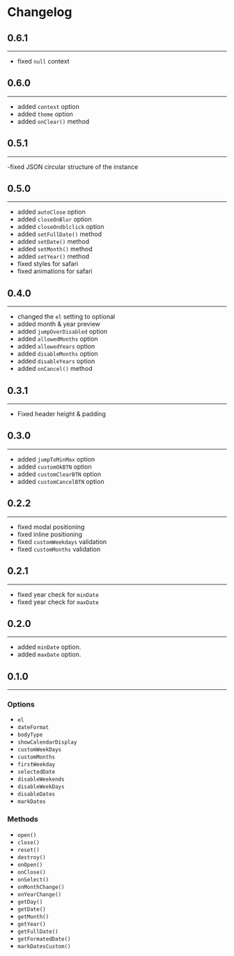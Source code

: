 # Changelog

## 0.6.1

---

- fixed `null` context

## 0.6.0

---

- added `context` option
- added `theme` option
- added `onClear()` method

## 0.5.1

---

-fixed JSON circular structure of the instance

## 0.5.0

---

- added `autoClose` option
- added `closeOnBlur` option
- added `closeOndblclick` option
- added `setFullDate()` method
- added `setDate()` method
- added `setMonth()` method
- added `setYear()` method
- fixed styles for safari
- fixed animations for safari

## 0.4.0

---

- changed the `el` setting to optional
- added month & year preview
- added `jumpOverDisabled` option
- added `allowedMonths` option
- added `allowedYears` option
- added `disableMonths` option
- added `disableYears` option
- added `onCancel()` method

## 0.3.1

---

- Fixed header height & padding

## 0.3.0

---

- added `jumpToMinMax` option
- added `customOkBTN` option
- added `customClearBTN` option
- added `customCancelBTN` option

## 0.2.2

---

- fixed modal positioning
- fixed inline positioning
- fixed `customWeekdays` validation
- fixed `customMonths` validation

## 0.2.1

---

- fixed year check for `minDate`
- fixed year check for `maxDate`

## 0.2.0

---

- added `minDate` option.
- added `maxDate` option.

## 0.1.0

---

### Options

- `el`
- `dateFormat`
- `bodyType`
- `showCalendarDisplay`
- `customWeekDays`
- `customMonths`
- `firstWeekday`
- `selectedDate`
- `disableWeekends`
- `disableWeekDays`
- `disableDates`
- `markDates`

### Methods

- `open()`
- `close()`
- `reset()`
- `destroy()`
- `onOpen()`
- `onClose()`
- `onSelect()`
- `onMonthChange()`
- `onYearChange()`
- `getDay()`
- `getDate()`
- `getMonth()`
- `getYear()`
- `getFullDate()`
- `getFormatedDate()`
- `markDatesCustom()`
